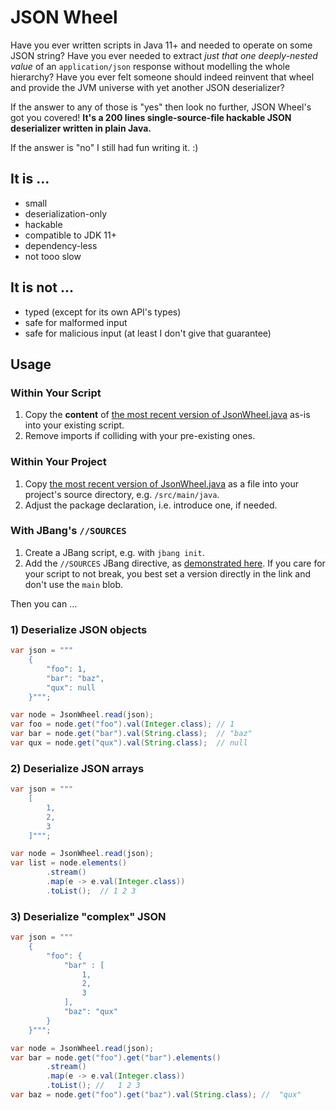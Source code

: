 # JSON Wheel

Have you ever written scripts in Java 11+ and needed to operate on some JSON string? Have you ever needed to extract *just that one deeply-nested value* of an `application/json` response without modelling the whole hierarchy? Have you
ever felt someone should indeed reinvent that wheel and provide the JVM universe with yet another JSON deserializer?

If the answer to any of those is "yes" then look no further, JSON Wheel's got you covered! **It's a 200 lines
single-source-file hackable JSON deserializer written in plain Java.**

If the answer is "no" I still had fun writing it. :)

## It is ...

* small
* deserialization-only
* hackable
* compatible to JDK 11+
* dependency-less
* not tooo slow

## It is not ...

* typed (except for its own API's types)
* safe for malformed input
* safe for malicious input (at least I don't give that guarantee)

## Usage
### Within Your Script
1. Copy the **content** of [the most recent version of JsonWheel.java](https://github.com/rmnbhm/jsonwheel/blob/0.4/JsonWheel.java) as-is into your existing script.
2. Remove imports if colliding with your pre-existing ones.
### Within Your Project
1. Copy [the most recent version of JsonWheel.java](https://github.com/rmnbhm/jsonwheel/blob/0.4/JsonWheel.java) as a file into your project's source directory, e.g. `/src/main/java`.
2. Adjust the package declaration, i.e. introduce one, if needed.
### With JBang's `//SOURCES`
1. Create a JBang script, e.g. with `jbang init`.
2. Add the `//SOURCES` JBang directive, as [demonstrated here](https://carbon.now.sh/6c3f872f48f310534645566e2564971a). If you care for your script to not break, you best set a version directly in the link and don't use the `main` blob.

Then you can ...

### 1) Deserialize JSON objects

```java
var json = """
    {
        "foo": 1,
        "bar": "baz",
        "qux": null
    }""";

var node = JsonWheel.read(json);
var foo = node.get("foo").val(Integer.class); // 1
var bar = node.get("bar").val(String.class);  // "baz"
var qux = node.get("qux").val(String.class);  // null
```
### 2) Deserialize JSON arrays

```java
var json = """
    [
        1,
        2,
        3
    ]""";

var node = JsonWheel.read(json);
var list = node.elements()
        .stream()
        .map(e -> e.val(Integer.class))
        .toList();  // 1 2 3
```

### 3) Deserialize "complex" JSON

```java
var json = """
    {
        "foo": {
            "bar" : [
                1,
                2,
                3
            ],
            "baz": "qux"
        }
    }""";

var node = JsonWheel.read(json);
var bar = node.get("foo").get("bar").elements()
        .stream()
        .map(e -> e.val(Integer.class))
        .toList(); //   1 2 3
var baz = node.get("foo").get("baz").val(String.class); //  "qux"
```